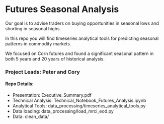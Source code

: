 # Futures Seasonal Analysis

Our goal is to advise traders on buying  opportunities in seasonal lows and shorting in seasonal highs.
 
In this repo you will find timeseries analytical tools for predicting seasonal patterns in commodity markets.

We focused on Corn futures and found a significant seasonal pattern in both 5 years and 20 years of historical analysis.

### Project Leads: Peter and Cory

#### Repo Details:
  - Presentation: Executive_Summary.pdf
  - Technical Analysis: Technical_Notebook_Futures_Analysis.ipynb
  - Analytical Tools: data_processing/timeseries_analytical_tools.py
  - Data loading: data_processing/load_mrci_eod.py
  - Data: clean_data/


